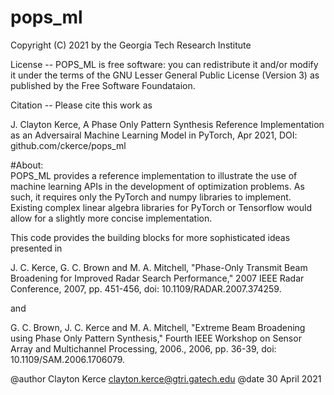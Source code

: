 # pops_ml

Copyright (C) 2021 by the Georgia Tech Research Institute

License --  POPS_ML is free software: you can redistribute it and/or modify it 
under the terms of the GNU Lesser General Public License (Version 3) as published by the
Free Software Foundataion.

Citation -- Please cite this work as

J. Clayton Kerce, A Phase Only Pattern Synthesis Reference Implementation as an Adversairal 
Machine Learning Model in PyTorch, Apr 2021, DOI: github.com/ckerce/pops_ml


#About:  
POPS_ML provides a reference implementation to illustrate the use of
machine learning APIs in the development of optimization problems.  As such,
it requires only the PyTorch and numpy libraries to implement.  Existing complex
linear algebra libraries for PyTorch or Tensorflow would allow for a slightly 
more concise implementation.

This code provides the building blocks for more sophisticated ideas presented in

J. C. Kerce, G. C. Brown and M. A. Mitchell, "Phase-Only Transmit Beam Broadening for Improved Radar Search Performance," 2007 IEEE Radar Conference, 2007, pp. 451-456, doi: 10.1109/RADAR.2007.374259.

and

G. C. Brown, J. C. Kerce and M. A. Mitchell, "Extreme Beam Broadening using Phase Only Pattern Synthesis," Fourth IEEE Workshop on Sensor Array and Multichannel Processing, 2006., 2006, pp. 36-39, doi: 10.1109/SAM.2006.1706079.




@author Clayton Kerce <clayton.kerce@gtri.gatech.edu>
@date   30 April 2021

